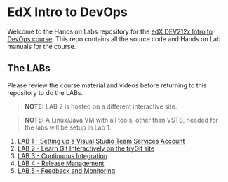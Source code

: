 # EdX Intro to DevOps #
Welcome to the Hands on Labs repository for the [edX DEV212x Intro to DevOps course](https://www.edx.org/course/introduction-devops-microsoft-dev212x-0).
This repo contains all the source code and Hands on Lab manuals for the course.

## The LABs ##
Please review the course material and videos before returning to this repository to do the LABs.

> **NOTE:** LAB 2 is hosted on a different interactive site.

> **NOTE:** A Linux/Java VM with all tools, other than VSTS, needed for the labs will be setup in Lab 1.

1. [LAB 1 - Setting up a Visual Studio Team Services Account](docs/Lab1-Linux_Java/edX-DEV212x-Lab1-Linux_Java.md)
1. [LAB 2 - Learn Git Interactively on the tryGit site](https://try.github.io/levels/1/challenges/1)
1. [LAB 3 - Continuous Integration](docs/Lab3-Linux_Java/edX-DEV212x-Lab3-Linux_Java.md)
1. [LAB 4 - Release Management](docs/Lab4-Linux_Java/edX-DEV212x-Lab4-Linux_Java.md)
1. [LAB 5 - Feedback and Monitoring](docs/Lab5-Linux_Java/edX-DEV212x-Lab5-Linux_Java.md)

